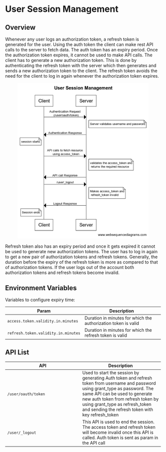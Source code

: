 # User Session Management

## Overview

Whenever any user logs an authorization token, a refresh token is generated for the user. Using the auth token the client can make rest API calls to the server to fetch data. The auth token has an expiry period. Once the authorization token expires, it cannot be used to make API calls. The client has to generate a new authorization token. This is done by authenticating the refresh token with the server which then generates and sends a new authorization token to the client. The refresh token avoids the need for the client to log in again whenever the authorization token expires.

<figure><img src="../../.gitbook/assets/A_User1.png" alt=""><figcaption></figcaption></figure>

Refresh token also has an expiry period and once it gets expired it cannot be used to generate new authorization tokens. The user has to log in again to get a new pair of authorization tokens and refresh tokens. Generally, the duration before the expiry of the refresh token is more as compared to that of authorization tokens. If the user logs out of the account both authorization tokens and refresh tokens become invalid.

## Environment Variables  <a href="#environment-variables-to-configure-expiry-time" id="environment-variables-to-configure-expiry-time"></a>

Variables to configure expiry time:

| Param                               | Description                                                    |
| ----------------------------------- | -------------------------------------------------------------- |
| `access.token.validity.in.minutes`  | Duration in minutes for which the authorization token is valid |
| `refresh.token.validity.in.minutes` | Duration in minutes for which the refresh token is valid       |

## API List <a href="#api" id="api"></a>

<table><thead><tr><th width="229">API</th><th>Description</th></tr></thead><tbody><tr><td><code>/user/oauth/token</code></td><td>Used to start the session by generating Auth token and refresh token from username and password using grant_type as password. The same API can be used to generate new auth token from refresh token by using grant_type as refresh_token and sending the refresh token with key refresh_token</td></tr><tr><td><code>/user/_logout</code></td><td>This API is used to end the session. The access token and refresh token will become invalid once this API is called. Auth token is sent as param in the API call</td></tr></tbody></table>

